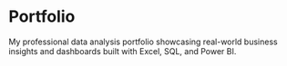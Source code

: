# Portfolio
My professional data analysis portfolio showcasing real-world business insights and dashboards built with Excel, SQL, and Power BI.
